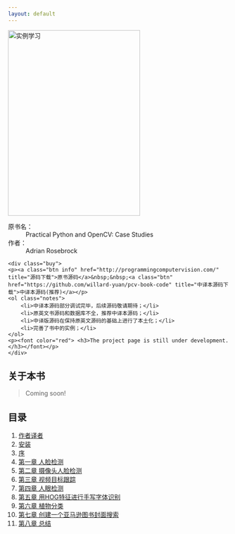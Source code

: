 ```yaml
---
layout: default
---
```


<div class="bookinfo">
	<img src="{{ site.url }}/assets/images/logo.png" title="实例学习" alt="实例学习" width="300" height="422" />
	<dl>
		<dt>原书名：</dt>
		<dd>Practical Python and OpenCV: Case Studies</dd>
		<dt>作者：</dt>
		<dd>Adrian Rosebrock</dd>
	</dl>


	<div class="buy">
	<p><a class="btn info" href="http://programmingcomputervision.com/" title="源码下载">原书源码</a>&nbsp;&nbsp;<a class="btn" href="https://github.com/willard-yuan/pcv-book-code" title="中译本源码下载">中译本源码(推荐)</a></p>
	<ol class="notes">
		<li>中译本源码部分调试完毕，后续源码敬请期待；</li>
        <li>原英文书源码和数据库不全，推荐中译本源码；</li>
		<li>中译版源码在保持原英文源码的基础上进行了本土化；</li>
        <li>完善了书中的实例；</li>
	</ol>
	<p><font color="red"> <h3>The project page is still under development.</h3></font></p>
	</div>

<!--	<div class="buy">
	<p><a class="btn" href="http://www.ituring.com.cn/book/1333" title="使用支付宝购买电子书">支付宝付款</a>&nbsp;&nbsp;<a class="btn" href="https://sellfy.com/p/qwyU/" title="在图灵社区购买电子书">PayPal 付款</a></p>
	<ol class="notes">
		<li>电子书包含三种格式：PDF、ePub 和 mobi；</li>
        <li>使用支付宝购买只有 PDF 和 mobi 两种格式；</li>
		<li>购买后，错误修正等更新免费获取，不再收费；</li>
	</ol>
	</div> -->

</div>

<div class="clearfix"></div>

<div class="grid-2">
	<div class="announcement">
		<h2>关于本书</h2>
		<blockquote>
			<p>Coming soon!</p>
		</blockquote>
	</div>
	<div class="menu">
		<h2>目录</h2>
		<ol>
			<li><a href="{{ site.url }}author.html" title="作者译者">作者译者</a></li>
			<li><a href="{{ site.url }}installation.html" title="安装">安装</a></li>
			<li><a href="{{ site.url }}foreword.html" title="序">序</a></li>
			<li><a href="{{ site.url }}chapter1.html" title="第一章 人脸检测">第一章 人脸检测</a></li>
			<li><a href="{{ site.url }}chapter2.html" title="第二章 摄像头人脸检测">第二章 摄像头人脸检测</a></li>
		    <li><a href="{{ site.url }}chapter3.html" title="第三章 视频目标跟踪">第三章 视频目标跟踪</a></li-->
			<li><a href="{{ site.url }}chapter4.html" title="第四章 人眼检测">第四章 人眼检测</a></li>
			<li><a href="{{ site.url }}chapter5.html" title="第五章 用HOG特征进行手写字体识别">第五章 用HOG特征进行手写字体识别</a></li>
			<li><a href="{{ site.url }}chapter6.html" title="第六章 植物分类">第六章 植物分类</a></li>
			<li><a href="{{ site.url }}chapter7.html" title="第七章 创建一个亚马逊图书封面搜索">第七章 创建一个亚马逊图书封面搜索</a></li>
			<li><a href="{{ site.url }}chapter8.html" title="第八章 总结">第八章 总结</a></li>
		</ol>
	</div>
	<div class="clearfix"></div>
</div>
